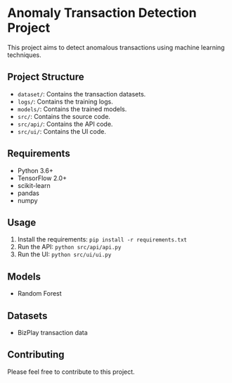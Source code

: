 # Anomaly Transaction Detection Project

This project aims to detect anomalous transactions using machine learning techniques.

## Project Structure

*   `dataset/`: Contains the transaction datasets.
*   `logs/`: Contains the training logs.
*   `models/`: Contains the trained models.
*   `src/`: Contains the source code.
*   `src/api/`: Contains the API code.
*   `src/ui/`: Contains the UI code.

## Requirements

*   Python 3.6+
*   TensorFlow 2.0+
*   scikit-learn
*   pandas
*   numpy

## Usage

1.  Install the requirements: `pip install -r requirements.txt`
2.  Run the API: `python src/api/api.py`
3.  Run the UI: `python src/ui/ui.py`

## Models

*   Random Forest

## Datasets

*   BizPlay transaction data

## Contributing

Please feel free to contribute to this project.

